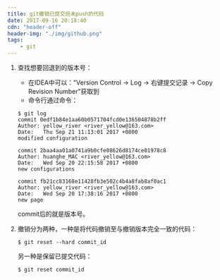```yaml
---
title: git撤销已提交但未push的代码
date: 2017-09-16 20:18:40
cdn: "header-off"
header-img: "./img/github.png"
tags:
	- git
---
```

 1. 查找想要回退到的版本号：
 	+ 在IDEA中可以："Version Control -> Log -> 右键提交记录 ->  Copy Revision Number"获取到
 	+ 命令行通过命令：
 	``` shell
	$ git log
	commit 0edf1b84e1aa60b0571704fcd0e136504878b2ff
	Author: yellow_river <river_yellow@163.com>
	Date:   Thu Sep 21 11:13:01 2017 +0800
    modified configuration

	commit 2baa4aa01a0741a9b0cfe08626d8174ce01978c8
	Author: huanghe_MAC <river_yellow@163.com>
	Date:   Wed Sep 20 22:15:58 2017 +0800
    new configurations

	commit fb21cc83168e11428fb3e502c4b4a8fab8af0ac1
	Author: yellow_river <river_yellow@163.com>
	Date:   Wed Sep 20 17:38:16 2017 +0800
    new page
	```
	commit后的就是版本号。

2. 撤销分为两种，一种是将代码撤销至与撤销版本完全一致的代码：
	``` shell
	$ git reset --hard commit_id
	```
	另一种是保留已提交代码：
	``` shell
	$ git reset commit_id
	```